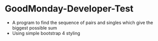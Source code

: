 # GoodMonday-Developer-Test
- A program to find the sequence of pairs and singles which give the biggest possible sum
- Using simple bootstrap 4 styling
